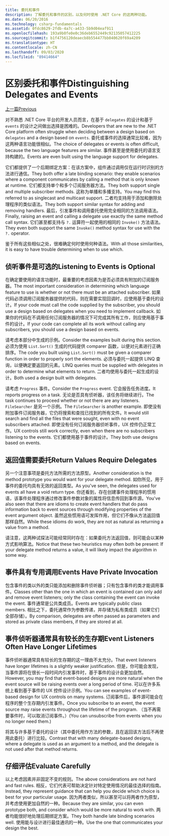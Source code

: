 ```yaml
---
title: 委托和事件
description: 了解委托和事件的区别，以及何时使用 .NET Core 的这两种功能。
ms.date: 06/20/2016
ms.technology: csharp-fundamentals
ms.assetid: 0fdc8629-2fdb-4a7c-a433-5b9d04eaf911
ms.openlocfilehash: 193a9b0fe0e0c36deb6552449c92135057412225
ms.sourcegitcommit: b1f4756120deaecb8b554477bb040620f69a4209
ms.translationtype: HT
ms.contentlocale: zh-CN
ms.lasthandoff: 09/03/2020
ms.locfileid: "89414664"
---
```

# <a name="distinguishing-delegates-and-events"></a><span data-ttu-id="93ef5-103">区别委托和事件</span><span class="sxs-lookup"><span data-stu-id="93ef5-103">Distinguishing Delegates and Events</span></span>

[<span data-ttu-id="93ef5-104">上一篇</span><span class="sxs-lookup"><span data-stu-id="93ef5-104">Previous</span></span>](modern-events.md)

<span data-ttu-id="93ef5-105">对不熟悉 .NET Core 平台的开发人员而言，在基于 `delegates` 的设计和基于 `events` 的设计之间做出选择是困难的。</span><span class="sxs-lookup"><span data-stu-id="93ef5-105">Developers that are new to the .NET Core platform often struggle when deciding between a design based on `delegates` and a design based on `events`.</span></span> <span data-ttu-id="93ef5-106">委托或事件的选择通常比较难，因为这两种语言功能很相似。</span><span class="sxs-lookup"><span data-stu-id="93ef5-106">The choice of delegates or events is often difficult, because the two language features are similar.</span></span> <span data-ttu-id="93ef5-107">事件甚至是使用委托的语言支持构建的。</span><span class="sxs-lookup"><span data-stu-id="93ef5-107">Events are even built using the language support for delegates.</span></span>

<span data-ttu-id="93ef5-108">它们都提供了一个后期绑定方案：在该方案中，组件通过调用仅在运行时识别的方法进行通信。</span><span class="sxs-lookup"><span data-stu-id="93ef5-108">They both offer a late binding scenario: they enable scenarios where a component communicates by calling a method that is only known at runtime.</span></span> <span data-ttu-id="93ef5-109">它们都支持单个和多个订阅服务器方法。</span><span class="sxs-lookup"><span data-stu-id="93ef5-109">They both support single and multiple subscriber methods.</span></span> <span data-ttu-id="93ef5-110">这称为单播和多播支持。</span><span class="sxs-lookup"><span data-stu-id="93ef5-110">You may find this referred to as singlecast and multicast support.</span></span> <span data-ttu-id="93ef5-111">二者均支持用于添加和删除处理程序的类似语法。</span><span class="sxs-lookup"><span data-stu-id="93ef5-111">They both support similar syntax for adding and removing handlers.</span></span> <span data-ttu-id="93ef5-112">最后，引发事件和调用委托使用完全相同的方法调用语法。</span><span class="sxs-lookup"><span data-stu-id="93ef5-112">Finally, raising an event and calling a delegate use exactly the same method call syntax.</span></span> <span data-ttu-id="93ef5-113">它们甚至都支持与 `?.` 运算符一起使用的相同的 `Invoke()` 方法语法。</span><span class="sxs-lookup"><span data-stu-id="93ef5-113">They even both support the same `Invoke()` method syntax for use with the `?.` operator.</span></span>

<span data-ttu-id="93ef5-114">鉴于所有这些相似之处，很难确定何时使用何种语法。</span><span class="sxs-lookup"><span data-stu-id="93ef5-114">With all those similarities, it is easy to have trouble determining when to use which.</span></span>

## <a name="listening-to-events-is-optional"></a><span data-ttu-id="93ef5-115">侦听事件是可选的</span><span class="sxs-lookup"><span data-stu-id="93ef5-115">Listening to Events is Optional</span></span>

<span data-ttu-id="93ef5-116">在确定要使用的语言功能时，最重要的考虑因素为是否必须具有附加的订阅服务器。</span><span class="sxs-lookup"><span data-stu-id="93ef5-116">The most important consideration in determining which language feature to use is whether or not there must be an attached subscriber.</span></span> <span data-ttu-id="93ef5-117">如果代码必须调用订阅服务器提供的代码，则在需要实现回调时，应使用基于委托的设计。</span><span class="sxs-lookup"><span data-stu-id="93ef5-117">If your code must call the code supplied by the subscriber, you should use a design based on delegates when you need to implement callback.</span></span> <span data-ttu-id="93ef5-118">如果你的代码在不调用任何订阅服务器的情况下可完成其所有工作，则应使用基于事件的设计。</span><span class="sxs-lookup"><span data-stu-id="93ef5-118">If your code can complete all its work without calling any subscribers, you should use a design based on events.</span></span>

<span data-ttu-id="93ef5-119">请考虑本部分中生成的示例。</span><span class="sxs-lookup"><span data-stu-id="93ef5-119">Consider the examples built during this section.</span></span> <span data-ttu-id="93ef5-120">必须为使用 `List.Sort()` 生成的代码提供 comparer 函数，以便对元素进行正确排序。</span><span class="sxs-lookup"><span data-stu-id="93ef5-120">The code you built using `List.Sort()` must be given a comparer function in order to properly sort the elements.</span></span> <span data-ttu-id="93ef5-121">必须与委托一起提供 LINQ 查询，以便确定要返回的元素。</span><span class="sxs-lookup"><span data-stu-id="93ef5-121">LINQ queries must be supplied with delegates in order to determine what elements to return.</span></span> <span data-ttu-id="93ef5-122">二者均使用与委托一起生成的设计。</span><span class="sxs-lookup"><span data-stu-id="93ef5-122">Both used a design built with delegates.</span></span>

<span data-ttu-id="93ef5-123">请考虑 `Progress` 事件。</span><span class="sxs-lookup"><span data-stu-id="93ef5-123">Consider the `Progress` event.</span></span> <span data-ttu-id="93ef5-124">它会报告任务进度。</span><span class="sxs-lookup"><span data-stu-id="93ef5-124">It reports progress on a task.</span></span>
<span data-ttu-id="93ef5-125">无论是否具有侦听器，该任务将继续进行。</span><span class="sxs-lookup"><span data-stu-id="93ef5-125">The task continues to proceed whether or not there are any listeners.</span></span>
<span data-ttu-id="93ef5-126">`FileSearcher` 是另一个示例。</span><span class="sxs-lookup"><span data-stu-id="93ef5-126">The `FileSearcher` is another example.</span></span> <span data-ttu-id="93ef5-127">即使没有附加事件订阅服务器，它仍将搜索和查找已找到的所有文件。</span><span class="sxs-lookup"><span data-stu-id="93ef5-127">It would still search and find all the files that were sought, even with no event subscribers attached.</span></span>
<span data-ttu-id="93ef5-128">即使没有任何订阅服务器侦听事件，UX 控件仍正常工作。</span><span class="sxs-lookup"><span data-stu-id="93ef5-128">UX controls still work correctly, even when there are no subscribers listening to the events.</span></span> <span data-ttu-id="93ef5-129">它们都使用基于事件的设计。</span><span class="sxs-lookup"><span data-stu-id="93ef5-129">They both use designs based on events.</span></span>

## <a name="return-values-require-delegates"></a><span data-ttu-id="93ef5-130">返回值需要委托</span><span class="sxs-lookup"><span data-stu-id="93ef5-130">Return Values Require Delegates</span></span>

<span data-ttu-id="93ef5-131">另一个注意事项是委托方法所需的方法原型。</span><span class="sxs-lookup"><span data-stu-id="93ef5-131">Another consideration is the method prototype you would want for your delegate method.</span></span> <span data-ttu-id="93ef5-132">如你所见，用于事件的委托均具有无效的返回类型。</span><span class="sxs-lookup"><span data-stu-id="93ef5-132">As you've seen, the delegates used for events all have a void return type.</span></span> <span data-ttu-id="93ef5-133">你还看到，存在创建事件处理程序的惯用语，该事件处理程序通过修改事件参数对象的属性将信息传回到事件源。</span><span class="sxs-lookup"><span data-stu-id="93ef5-133">You've also seen that there are idioms to create event handlers that do pass information back to event sources through modifying properties of the event argument object.</span></span> <span data-ttu-id="93ef5-134">虽然这些惯用语可发挥作用，但它们不像从方法返回值那样自然。</span><span class="sxs-lookup"><span data-stu-id="93ef5-134">While these idioms do work, they are not as natural as returning a value from a method.</span></span>

<span data-ttu-id="93ef5-135">请注意，这两种试探法可能经常同时存在：如果委托方法返回值，则可能会以某种方式影响算法。</span><span class="sxs-lookup"><span data-stu-id="93ef5-135">Notice that these two heuristics may often both be present: If your delegate method returns a value, it will likely impact the algorithm in some way.</span></span>

## <a name="events-have-private-invocation"></a><span data-ttu-id="93ef5-136">事件具有专用调用</span><span class="sxs-lookup"><span data-stu-id="93ef5-136">Events Have Private Invocation</span></span>

<span data-ttu-id="93ef5-137">包含事件的类以外的类只能添加和删除事件侦听器；只有包含事件的类才能调用事件。</span><span class="sxs-lookup"><span data-stu-id="93ef5-137">Classes other than the one in which an event is contained can only add and remove event listeners; only the class containing the event can invoke the event.</span></span> <span data-ttu-id="93ef5-138">事件通常是公共类成员。</span><span class="sxs-lookup"><span data-stu-id="93ef5-138">Events are typically public class members.</span></span>
<span data-ttu-id="93ef5-139">相比之下，委托通常作为参数传递，并存储为私有类成员（如果它们全部存储）。</span><span class="sxs-lookup"><span data-stu-id="93ef5-139">By comparison, delegates are often passed as parameters and stored as private class members, if they are stored at all.</span></span>

## <a name="event-listeners-often-have-longer-lifetimes"></a><span data-ttu-id="93ef5-140">事件侦听器通常具有较长的生存期</span><span class="sxs-lookup"><span data-stu-id="93ef5-140">Event Listeners Often Have Longer Lifetimes</span></span>

<span data-ttu-id="93ef5-141">事件侦听器通常具有较长的生存期的这一理由不太充分。</span><span class="sxs-lookup"><span data-stu-id="93ef5-141">That event listeners have longer lifetimes is a slightly weaker justification.</span></span> <span data-ttu-id="93ef5-142">但是，你可能会发现，当事件源将在很长一段时间内引发事件时，基于事件的设计会更加自然。</span><span class="sxs-lookup"><span data-stu-id="93ef5-142">However, you may find that event-based designs are more natural when the event source will be raising events over a long period of time.</span></span> <span data-ttu-id="93ef5-143">可以在许多系统上看到基于事件的 UX 控件设计示例。</span><span class="sxs-lookup"><span data-stu-id="93ef5-143">You can see examples of event-based design for UX controls on many systems.</span></span> <span data-ttu-id="93ef5-144">订阅事件后，事件源可能会在程序的整个生存期内引发事件。</span><span class="sxs-lookup"><span data-stu-id="93ef5-144">Once you subscribe to an event, the event source may raise events throughout the lifetime of the program.</span></span>
<span data-ttu-id="93ef5-145">（当不再需要事件时，可以取消订阅事件。）</span><span class="sxs-lookup"><span data-stu-id="93ef5-145">(You can unsubscribe from events when you no longer need them.)</span></span>

<span data-ttu-id="93ef5-146">将其与许多基于委托的设计（其中委托用作方法的参数，且在返回该方法后不再使用此委托）进行比较。</span><span class="sxs-lookup"><span data-stu-id="93ef5-146">Contrast that with many delegate-based designs, where a delegate is used as an argument to a method, and the delegate is not used after that method returns.</span></span>

## <a name="evaluate-carefully"></a><span data-ttu-id="93ef5-147">仔细评估</span><span class="sxs-lookup"><span data-stu-id="93ef5-147">Evaluate Carefully</span></span>

<span data-ttu-id="93ef5-148">以上考虑因素并非固定不变的规则。</span><span class="sxs-lookup"><span data-stu-id="93ef5-148">The above considerations are not hard and fast rules.</span></span> <span data-ttu-id="93ef5-149">相反，它们代表可帮助决定针对特定使用情况的最佳选择的指南。</span><span class="sxs-lookup"><span data-stu-id="93ef5-149">Instead, they represent guidance that can help you decide which choice is best for your particular usage.</span></span> <span data-ttu-id="93ef5-150">因为两者类似，所以甚至可以将两者作为原型，并考虑使用更加自然的一种。</span><span class="sxs-lookup"><span data-stu-id="93ef5-150">Because they are similar, you can even prototype both, and consider which would be more natural to work with.</span></span> <span data-ttu-id="93ef5-151">两者均能很好地处理后期绑定方案。</span><span class="sxs-lookup"><span data-stu-id="93ef5-151">They both handle late binding scenarios well.</span></span> <span data-ttu-id="93ef5-152">使用能与设计进行最佳通讯的一种。</span><span class="sxs-lookup"><span data-stu-id="93ef5-152">Use the one that communicates your design the best.</span></span>
